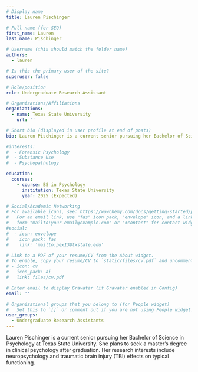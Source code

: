 ```yaml
---
# Display name
title: Lauren Pischinger

# Full name (for SEO)
first_name: Lauren
last_name: Pischinger

# Username (this should match the folder name)
authors:
  - lauren

# Is this the primary user of the site?
superuser: false

# Role/position
role: Undergraduate Research Assistant

# Organizations/Affiliations
organizations:
  - name: Texas State University
    url: ''

# Short bio (displayed in user profile at end of posts)
bio: Lauren Pischinger is a current senior pursuing her Bachelor of Science in Psychology at Texas State University. 

#interests:
#  - Forensic Psychology
#  - Substance Use
#  - Psychopathology

education:
  courses:
    - course: BS in Psychology
      institution: Texas State University
      year: 2025 (Expected)

# Social/Academic Networking
# For available icons, see: https://wowchemy.com/docs/getting-started/page-builder/#icons
#   For an email link, use "fas" icon pack, "envelope" icon, and a link in the
#   form "mailto:your-email@example.com" or "#contact" for contact widget.
#social:
#  - icon: envelope
#    icon_pack: fas
#    link: 'mailto:pex13@txstate.edu'

# Link to a PDF of your resume/CV from the About widget.
# To enable, copy your resume/CV to `static/files/cv.pdf` and uncomment the lines below.
# - icon: cv
#   icon_pack: ai
#   link: files/cv.pdf

# Enter email to display Gravatar (if Gravatar enabled in Config)
email: ''

# Organizational groups that you belong to (for People widget)
#   Set this to `[]` or comment out if you are not using People widget.
user_groups:
  - Undergraduate Research Assistants
---
```


Lauren Pischinger is a current senior pursuing her Bachelor of Science in Psychology at Texas State University. She plans to seek a master’s degree in clinical psychology after graduation. Her research interests include neuropsychology and traumatic brain injury (TBI) effects on typical functioning.